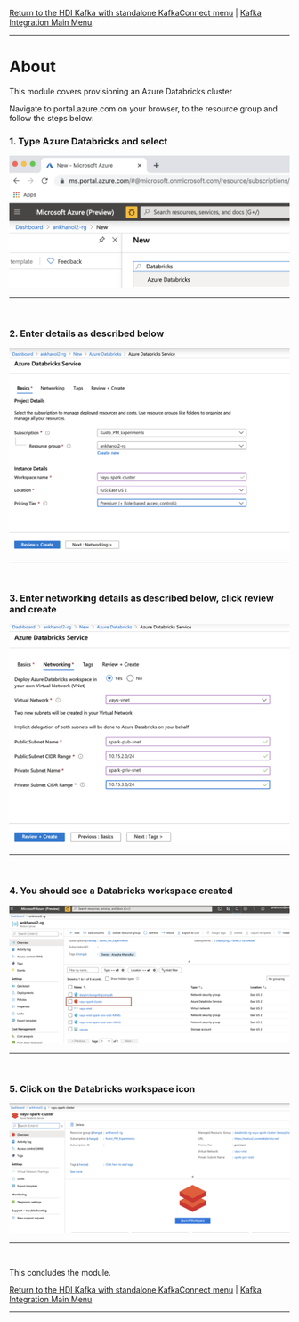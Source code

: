 

[Return to the HDI Kafka with standalone KafkaConnect menu](README.md) | [Kafka Integration Main Menu](../../README.md) <hr>

# About

This module covers provisioning an Azure Databricks cluster<br>

Navigate to portal.azure.com on your browser, to the resource group and follow the steps below:<br>

### 1. Type Azure Databricks and select
![CreateStorage01](images/04-databricks-01.png)
<br>
<hr>
<br>

### 2. Enter details as described below
![CreateStorage02](images/04-databricks-02.png)
<br>
<hr>
<br>

### 3. Enter networking details as described below, click review and create
![CreateStorage03](images/04-databricks-03.png)
<br>
<hr>
<br>


### 4. You should see a Databricks workspace created
![CreateStorage05](images/04-databricks-04.png)
<br>
<hr>
<br>

### 5. Click on the Databricks workspace icon
![CreateStorage06](images/04-databricks-05.png)
<br>
<hr>
<br>


This concludes the module.<br>

[Return to the HDI Kafka with standalone KafkaConnect menu](README.md) | [Kafka Integration Main Menu](../../README.md) <hr>
